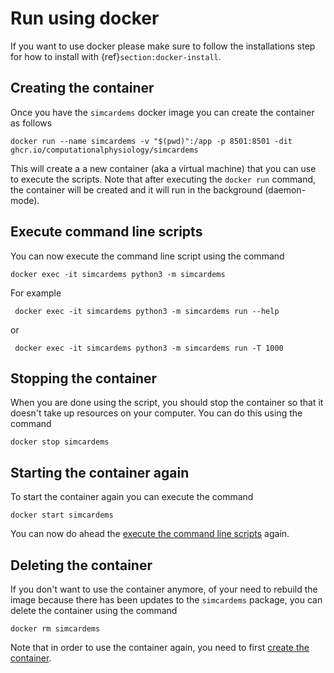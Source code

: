 # Run using docker

If you want to use docker please make sure to follow the installations step for how to install with {ref}`section:docker-install`.

## Creating the container
Once you have the `simcardems` docker image you can create the container as follows

```
docker run --name simcardems -v "$(pwd)":/app -p 8501:8501 -dit ghcr.io/computationalphysiology/simcardems
```
This will create a a new container (aka a virtual machine) that you can use to execute the scripts.
Note that after executing the `docker run` command, the container will be created and it will run in the background (daemon-mode).

## Execute command line scripts

You can now execute the command line script using the command
```
docker exec -it simcardems python3 -m simcardems
```
For example
```
 docker exec -it simcardems python3 -m simcardems run --help
```
or
```
 docker exec -it simcardems python3 -m simcardems run -T 1000
```

## Stopping the container

When you are done using the script, you should stop the container so that it doesn't take up resources on your computer. You can do this using the command
```
docker stop simcardems
```

## Starting the container again

To start the container again you can execute the command
```
docker start simcardems
```
You can now do ahead the [execute the command line scripts](#execute-command-line-scripts) again.

## Deleting the container

If you don't want to use the container anymore, of your need to rebuild the image because there has been updates to the `simcardems` package, you can delete the container using the command
```
docker rm simcardems
```
Note that in order to use the container again, you need to first [create the container](#creating-the-container).
